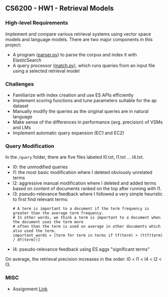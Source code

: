 ## CS6200 - HW1 - Retrieval Models

### High-level Requirements
Implement and compare various retrieval systems using vector space models and language models. 
There are two major components in this project:
- A program ([parser.py](./parser.py)) to parse the corpus and index it with ElasticSearch
- A query processor ([match.py](./match.py)), which runs queries from an input file using a selected retrieval model


### Challenges
- Familiarize with index creation and use ES APIs efficiently
- Implement scoring functions and tune parameters suitable for the ap dataset
- Manually modify the queries as the original queries are in natural language
- Make sense of the differences in performance (avg. precision) of VSMs and LMs
- Implement automatic query expansion (EC1 and EC2)


### Query Modification
In the `/query` folder, there are five files labeled l0.txt, l1.txt ... l4.txt. 
- l0: the unmodified queries
- l1: the most basic modification where I deleted obviously unrelated terms
- l2: aggressive manual modification where I deleted and added terms based on content of documents ranked on the top after running with l1.
- l3: pseudo-relevance feedback where I followed a very simple heuristic to first find relevant terms:
    ```
    # A term is important to a document if the term frequency is greater than the average term frequency. 
    # In other words, we think a term is important to a document when the document uses the term more
    # often than the term is used on average in other documents which also used the term.
    important_words = [term for term in terms if tf(term) > (ttf(term) / df(term))]
    ```
- l4: pseudo-relevance feedback using ES aggs "significant terms"

On average, the retrieval precision increases in the order: l0 < l1 < l4 < l2 < l3.

### MISC
- Assignment [Link](http://www.ccs.neu.edu/home/vip/teach/IRcourse/1_retrieval_models/HW1/HW1.html)
